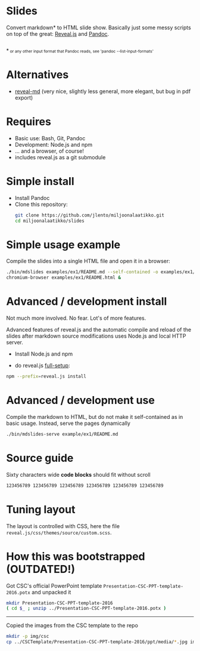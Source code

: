 # Slides

Convert markdown* to HTML slide show. Basically just some messy scripts on top
of the great: [Reveal.js](https://github.com/hakimel/reveal.js)
and [Pandoc](http://pandoc.org).

<p style="margin-top: 2em">*<span style="font-size: 75%"> or any other input
format that Pandoc reads, see 'pandoc --list-input-formats'</span></p>


# Alternatives

* [reveal-md](https://github.com/webpro/reveal-md) (very nice, slightly less
  general, more elegant, but bug in pdf export)


# Requires

* Basic use: Bash, Git, Pandoc
* Development: Node.js and npm
* ... and a browser, of course!
* includes reveal.js as a git submodule 


# Simple install

* Install Pandoc
* Clone this repository:
  ```bash
  git clone https://github.com/jlento/miljoonalaatikko.git
  cd miljoonalaatikko/slides
  ```


# Simple usage example

Compile the slides into a single HTML file and open it in a browser:

```bash
./bin/mdslides examples/ex1/README.md --self-contained -o examples/ex1/README.html
chromium-browser examples/ex1/README.html &
```


# Advanced / development install

Not much more involved. No fear. Lot's of more features.

Advanced features of reveal.js and the automatic compile and reload of the
slides after markdown source modifications uses Node.js and local HTTP server.

* Install Node.js and npm

* do reveal.js [full-setup](https://github.com/hakimel/reveal.js#full-setup):

```bash
npm --prefix=reveal.js install
```


# Advanced / development use

Compile the markdown to HTML, but do not make it self-contained as in basic
usage. Instead, serve the pages dynamically

```bash
./bin/mdslides-serve example/ex1/README.md
```
    

# Source guide

Sixty characters wide **code blocks** should fit without scroll

```bash
123456789 123456789 123456789 123456789 123456789 123456789 
```


# Tuning layout

The layout is controlled with CSS, here the file
`reveal.js/css/themes/source/custom.scss`.


# How this was bootstrapped (OUTDATED!)

Got CSC's official PowerPoint template `Presentation-CSC-PPT-template-2016.potx`
and unpacked it

```bash
mkdir Presentation-CSC-PPT-template-2016
( cd $_ ; unzip ../Presentation-CSC-PPT-template-2016.potx )
```


------------------------------------------


Copied the images from the CSC template to the repo 

```bash
mkdir -p img/csc
cp ../CSCTemplate/Presentation-CSC-PPT-template-2016/ppt/media/*.jpg img/csc/
```
